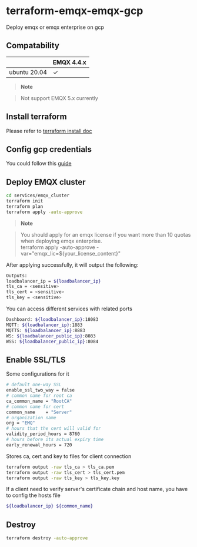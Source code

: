 

# terraform-emqx-emqx-gcp
Deploy emqx or emqx enterprise on gcp

## Compatability

|                          | EMQX 4.4.x      | 
|--------------------------|-----------------|
| ubuntu 20.04             | ✓               | 

> **Note**

> Not support EMQX 5.x currently  


## Install terraform
Please refer to [terraform install doc](https://learn.hashicorp.com/tutorials/terraform/install-cli)


## Config gcp credentials
You could follow this
[guide](https://registry.terraform.io/providers/hashicorp/google/latest/docs/guides/getting_started#adding-credentials)

## Deploy EMQX cluster
```bash
cd services/emqx_cluster
terraform init
terraform plan
terraform apply -auto-approve
```

> **Note**

> You should apply for an emqx license if you want more than 10 quotas when deploying emqx enterprise.  
terraform apply -auto-approve -var="emqx_lic=${your_license_content}"


After applying successfully, it will output the following:

```bash
Outputs:
loadbalancer_ip = ${loadbalancer_ip}
tls_ca = <sensitive>
tls_cert = <sensitive>
tls_key = <sensitive>
```


You can access different services with related ports
```bash
Dashboard: ${loadbalancer_ip}:18083
MQTT: ${loadbalancer_ip}:1883
MQTTS: ${loadbalancer_ip}:8883
WS: ${loadbalancer_public_ip}:8083
WSS: ${loadbalancer_public_ip}:8084
```

## Enable SSL/TLS
Some configurations for it

```bash
# default one-way SSL
enable_ssl_two_way = false
# common name for root ca
ca_common_name = "RootCA"
# common name for cert
common_name    = "Server"
# organization name
org = "EMQ"
# hours that the cert will valid for
validity_period_hours = 8760
# hours before its actual expiry time
early_renewal_hours = 720
```

Stores ca, cert and key to files for client connection

``` bash
terraform output -raw tls_ca > tls_ca.pem
terraform output -raw tls_cert > tls_cert.pem
terraform output -raw tls_key > tls_key.key
```

If a client need to verify server's certificate chain and host name, you have to config the hosts file

``` bash
${loadbalancer_ip} ${common_name}
```

## Destroy
```bash
terraform destroy -auto-approve
```
